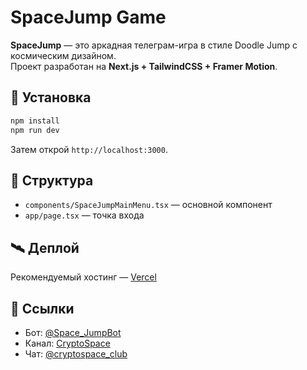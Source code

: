 # SpaceJump Game

**SpaceJump** — это аркадная телеграм-игра в стиле Doodle Jump с космическим дизайном.  
Проект разработан на **Next.js + TailwindCSS + Framer Motion**.

## 🚀 Установка

```bash
npm install
npm run dev
```

Затем открой `http://localhost:3000`.

## 📁 Структура

- `components/SpaceJumpMainMenu.tsx` — основной компонент
- `app/page.tsx` — точка входа

## 🛰 Деплой

Рекомендуемый хостинг — [Vercel](https://vercel.com)

## 🔗 Ссылки

- Бот: [@Space_JumpBot](https://t.me/Space_JumpBot)
- Канал: [CryptoSpace](https://t.me/cryptospace_pro)
- Чат: [@cryptospace_club](https://t.me/cryptospace_club)
